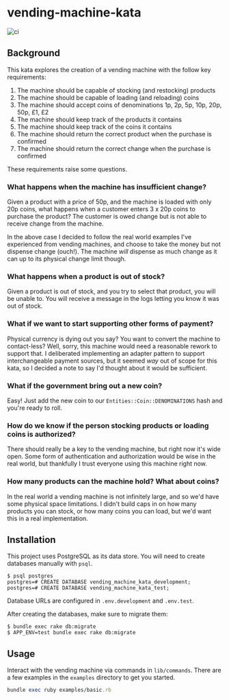 # vending-machine-kata

![ci](https://github.com/nickpellant/vending-machine-kata/workflows/ci/badge.svg)

## Background

This kata explores the creation of a vending machine with the follow key requirements:

1. The machine should be capable of stocking (and restocking) products
2. The machine should be capable of loading (and reloading) coins
3. The machine should accept coins of denominations 1p, 2p, 5p, 10p, 20p, 50p, £1, £2
4. The machine should keep track of the products it contains
5. The machine should keep track of the coins it contains
6. The machine should return the correct product when the purchase is confirmed
7. The machine should return the correct change when the purchase is confirmed

These requirements raise some questions.

### What happens when the machine has insufficient change?

Given a product with a price of 50p, and the machine is loaded with only 20p coins, what happens when a customer enters 3 x 20p coins to purchase the product? The customer is owed change but is not able to receive change from the machine.

In the above case I decided to follow the real world examples I've experienced from vending machines, and choose to take the money but not dispense change (ouch!). The machine _will_ dispense as much change as it can up to its physical change limit though.

### What happens when a product is out of stock?

Given a product is out of stock, and you try to select that product, you will be unable to. You will receive a message in the logs letting you know it was out of stock.

### What if we want to start supporting other forms of payment?

Physical currency is dying out you say? You want to convert the machine to contact-less? Well, sorry, this machine would need a reasonable rework to support that. I deliberated implementing an adapter pattern to support interchangeable payment sources, but it seemed _way_ out of scope for this kata, so I decided a note to say I'd thought about it would be sufficient.

### What if the government bring out a new coin?

Easy! Just add the new coin to our `Entities::Coin::DENOMINATIONS` hash and you're ready to roll.

### How do we know if the person stocking products or loading coins is authorized?

There should really be a key to the vending machine, but right now it's wide open. Some form of authentication and authorization would be wise in the real world, but thankfully I trust everyone using this machine right now.

### How many products can the machine hold? What about coins?

In the real world a vending machine is not infinitely large, and so we'd have some physical space limitations. I didn't build caps in on how many products you can stock, or how many coins you can load, but we'd want this in a real implementation.

## Installation

This project uses PostgreSQL as its data store. You will need to create databases manually with `psql`.

```
$ psql postgres
postgres=# CREATE DATABASE vending_machine_kata_development;
postgres=# CREATE DATABASE vending_machine_kata_test;
```

Database URLs are configured in `.env.development` and `.env.test`.

After creating the databases, make sure to migrate them:

```
$ bundle exec rake db:migrate
$ APP_ENV=test bundle exec rake db:migrate
```

## Usage

Interact with the vending machine via commands in `lib/commands`. There are a few examples in the `examples` directory to get you started.

```ruby
bundle exec ruby examples/basic.rb
```
